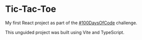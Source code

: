 # Tic-Tac-Toe

My first React project as part of the [#100DaysOfCode](https://www.100daysofcode.com/) challenge.

This unguided project was built using Vite and TypeScript.
